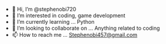 - 👋 Hi, I’m @stephenobi720
- 👀 I’m interested in coding, game development 
- 🌱 I’m currently learning ... Python 
- 💞️ I’m looking to collaborate on ... Anything related to coding
- 📫 How to reach me ... Stephenobi457@gmail.com

<!---
stephenobi720/stephenobi720 is a ✨ special ✨ repository because its `README.md` (this file) appears on your GitHub profile.
You can click the Preview link to take a look at your changes.
--->
